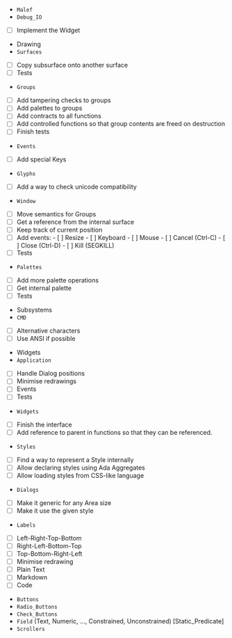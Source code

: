 * `Malef`
 * `Debug_IO`
  - [ ] Implement the Widget
 * Drawing
  * `Surfaces`
   - [ ] Copy subsurface onto another surface
   - [ ] Tests
  * `Groups`
   - [ ] Add tampering checks to groups
   - [ ] Add palettes to groups
   - [ ] Add contracts to all functions
   - [ ] Add controlled functions so that group contents are freed on destruction
   - [ ] Finish tests
  * `Events`
   - [ ] Add special Keys
  * `Glyphs`
   - [ ] Add a way to check unicode compatibility
  * `Window`
   - [ ] Move semantics for Groups
   - [ ] Get a reference from the internal surface
   - [ ] Keep track of current position
   - [ ] Add events:
    - [ ] Resize
    - [ ] Keyboard
    - [ ] Mouse
    - [ ] Cancel (Ctrl-C)
    - [ ] Close (Ctrl-D)
    - [ ] Kill (SEGKILL)
   - [ ] Tests
  * `Palettes`
   - [ ] Add more palette operations
   - [ ] Get internal palette
   - [ ] Tests
 * Subsystems
  * `CMD`
   - [ ] Alternative characters
   - [ ] Use ANSI if possible
 * Widgets
  * `Application`
   - [ ] Handle Dialog positions
   - [ ] Minimise redrawings
   - [ ] Events
   - [ ] Tests
  * `Widgets`
   - [ ] Finish the interface
   - [ ] Add reference to parent in functions so that they can be referenced.
  * `Styles`
   - [ ] Find a way to represent a Style internally
   - [ ] Allow declaring styles using Ada Aggregates
   - [ ] Allow loading styles from CSS-like language
  * `Dialogs`
   - [ ] Make it generic for any Area size
   - [ ] Make it use the given style
  * `Labels`
   - [ ] Left-Right-Top-Bottom
   - [ ] Right-Left-Bottom-Top
   - [ ] Top-Bottom-Right-Left
   - [ ] Minimise redrawing
   - [ ] Plain Text
   - [ ] Markdown
   - [ ] Code
  * `Buttons`
  * `Radio_Buttons`
  * `Check_Buttons`
  * `Field` (Text, Numeric, ..., Constrained, Unconstrained) [Static_Predicate]
  * `Scrollers`
